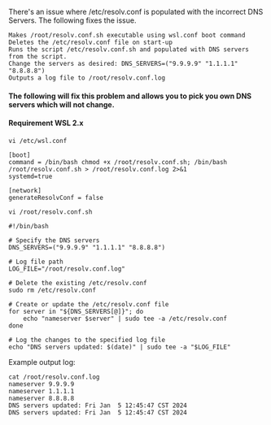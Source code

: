 There's an issue where /etc/resolv.conf is populated with the incorrect DNS Servers. The following fixes the issue.

```
Makes /root/resolv.conf.sh executable using wsl.conf boot command
Deletes the /etc/resolv.conf file on start-up
Runs the script /etc/resolv.conf.sh and populated with DNS servers from the script.
Change the servers as desired: DNS_SERVERS=("9.9.9.9" "1.1.1.1" "8.8.8.8")
Outputs a log file to /root/resolv.conf.log
```

####  The following will fix this problem and allows you to pick you own DNS servers which will not change.
####  Requirement WSL 2.x
####
`vi /etc/wsl.conf`

```
[boot]
command = /bin/bash chmod +x /root/resolv.conf.sh; /bin/bash /root/resolv.conf.sh > /root/resolv.conf.log 2>&1
systemd=true

[network]
generateResolvConf = false
```

`vi /root/resolv.conf.sh`

```
#!/bin/bash

# Specify the DNS servers
DNS_SERVERS=("9.9.9.9" "1.1.1.1" "8.8.8.8")

# Log file path
LOG_FILE="/root/resolv.conf.log"

# Delete the existing /etc/resolv.conf
sudo rm /etc/resolv.conf

# Create or update the /etc/resolv.conf file
for server in "${DNS_SERVERS[@]}"; do
    echo "nameserver $server" | sudo tee -a /etc/resolv.conf
done

# Log the changes to the specified log file
echo "DNS servers updated: $(date)" | sudo tee -a "$LOG_FILE"
```

Example output log:

```
cat /root/resolv.conf.log
nameserver 9.9.9.9
nameserver 1.1.1.1
nameserver 8.8.8.8
DNS servers updated: Fri Jan  5 12:45:47 CST 2024
DNS servers updated: Fri Jan  5 12:45:47 CST 2024
```
